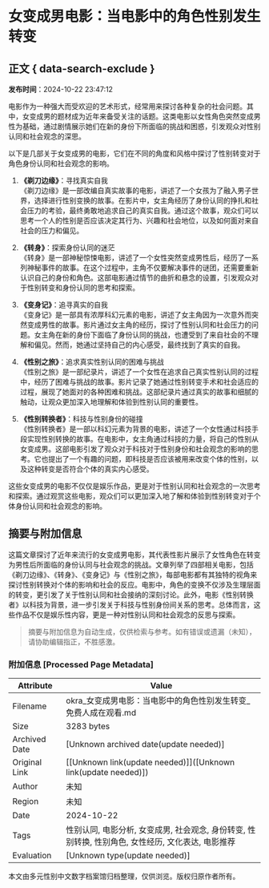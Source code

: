 # 女变成男电影：当电影中的角色性别发生转变

## 正文 { data-search-exclude }


**发布时间**：2024-10-22 23:47:12

电影作为一种强大而受欢迎的艺术形式，经常用来探讨各种复杂的社会问题。其中，女变成男的题材成为近年来备受关注的话题。这类电影以女性角色突然变成男性为基础，通过剧情展示她们在新的身份下所面临的挑战和困惑，引发观众对性别认同和社会观念的深思。

以下是几部关于女变成男的电影，它们在不同的角度和风格中探讨了性别转变对于角色身份认同和社会观念的影响。

1. **《剃刀边缘》**：寻找真实自我  
   《剃刀边缘》是一部改编自真实故事的电影，讲述了一个女孩为了融入男子世界，选择进行性别变换的故事。在影片中，女主角经历了身份认同的挣扎和社会压力的考验，最终勇敢地追求自己的真实自我。通过这个故事，观众们可以思考一个人的性别是否应该决定其行为、兴趣和社会地位，以及如何面对来自社会的压力和偏见。

2. **《转身》**：探索身份认同的迷茫  
   《转身》是一部神秘惊悚电影，讲述了一个女性突然变成男性后，经历了一系列神秘事件的故事。在这个过程中，主角不仅要解决事件的谜团，还需要重新认识自己的身份和角色。这部电影通过情节的曲折和悬念的设置，引发观众对于性别转变和身份认同的思考和探索。

3. **《变身记》**：追寻真实的自我  
   《变身记》是一部具有浓厚科幻元素的电影，讲述了女主角因为一次意外而突然变成男性的故事。影片通过女主角的经历，探讨了性别认同和社会压力的问题。女主角在新的身份下面临了身份认同的挑战，也遭受到了来自社会的不理解和偏见。然而，她通过坚持自己的内心感受，最终找到了真实的自我。

4. **《性别之旅》**：追求真实性别认同的困难与挑战  
   《性别之旅》是一部纪录片，讲述了一个女性在追求自己真实性别认同的过程中，经历了困难与挑战的故事。影片记录了她通过性别转变手术和社会适应的过程，展现了她面对的各种困难和挑战。这部纪录片通过真实的故事和细腻的触动，让观众更加深入地理解和体验到性别认同的重要性。

5. **《性别转换者》**：科技与性别身份的碰撞  
   《性别转换者》是一部以科幻元素为背景的电影，讲述了一个女性通过科技手段实现性别转换的故事。在电影中，女主角通过科技的力量，将自己的性别从女变成男。这部电影引发了观众对于科技对于性别身份和社会观念的影响的思考。它也提出了一个有趣的问题，即科技是否应该被用来改变个体的性别，以及这种转变是否符合个体的真实内心感受。

这些女变成男的电影不仅仅是娱乐作品，更是对于性别认同和社会观念的一次思考和探索。通过观赏这些电影，观众们可以更加深入地了解和体验到性别转变对于个体身份认同和社会观念的影响。
<!-- tcd_original_link https://okra.hlmspain.com/ -->


## 摘要与附加信息

<!-- tcd_abstract -->
这篇文章探讨了近年来流行的女变成男电影，其代表性影片展示了女性角色在转变为男性后所面临的身份认同与社会观念的挑战。文章列举了四部相关电影，包括《剃刀边缘》、《转身》、《变身记》与《性别之旅》，每部电影都有其独特的视角来探讨性别转换对个体的影响和社会的反应。电影中，角色的变换不仅涉及生理层面的转变，更引发了关于性别认同和社会接纳的深刻讨论。此外，电影《性别转换者》以科技为背景，进一步引发关于科技与性别身份间关系的思考。总体而言，这些作品不仅是娱乐性内容，更是一种对性别认同和社会观念的反思与探索。
<!-- tcd_abstract_end -->

> 摘要与附加信息为自动生成，仅供检索与参考。如有错误或遗漏（未知），请协助编辑指正，不胜感激。

### 附加信息 [Processed Page Metadata]

| Attribute       | Value                                  |
|-----------------|----------------------------------------|
| Filename        | okra_女变成男电影：当电影中的角色性别发生转变_免费人成在观看.md                             |
| Size            | 3283 bytes                           |
| Archived Date   | [Unknown archived date(update needed)]                             |
| Original Link   | [[Unknown link(update needed)]]([Unknown link(update needed)])                       |
| Author          | 未知                               |
| Region          | 未知                               |
| Date            | 2024-10-22                                 |
| Tags            | 性别认同, 电影分析, 女变成男, 社会观念, 身份转变, 性别转换, 性别角色, 女性经历, 文化表达, 电影推荐                                 |
| Evaluation            | [Unknown type(update needed)]                                 |
<!-- tcd_table_end -->

本文由多元性别中文数字档案馆归档整理，仅供浏览。版权归原作者所有。
